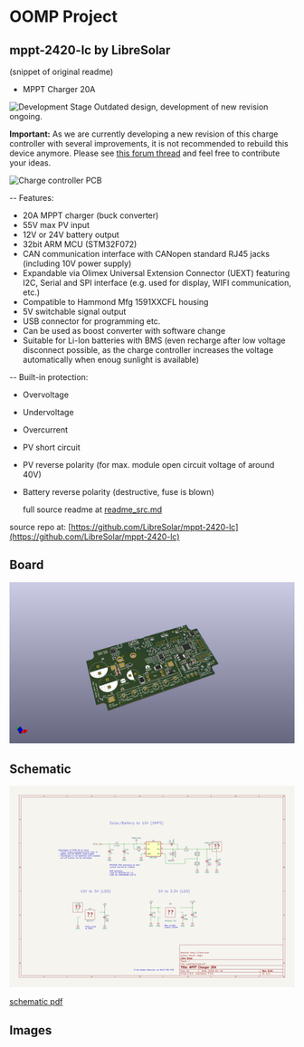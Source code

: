 # OOMP Project  
## mppt-2420-lc  by LibreSolar  
  
(snippet of original readme)  
  
- MPPT Charger 20A  
  
![Development Stage](https://img.shields.io/badge/development%20stage-deprecated-lightgrey.svg) Outdated design, development of new revision ongoing.  
  
**Important:** As we are currently developing a new revision of this charge controller with several improvements, it is not recommended to rebuild this device anymore. Please see [this forum thread](https://talk.libre.solar/t/community-development-of-new-20a-mppt/121) and feel free to contribute your ideas.  
  
![Charge controller PCB](docs/MPPT_charger_20A_rendered.png)  
  
-- Features:  
- 20A MPPT charger (buck converter)  
- 55V max PV input  
- 12V or 24V battery output  
- 32bit ARM MCU (STM32F072)  
- CAN communication interface with CANopen standard RJ45 jacks (including 10V power supply)  
- Expandable via Olimex Universal Extension Connector (UEXT) featuring I2C, Serial and SPI interface (e.g. used for display, WIFI communication, etc.)  
- Compatible to Hammond Mfg 1591XXCFL housing  
- 5V switchable signal output  
- USB connector for programming etc.  
- Can be used as boost converter with software change  
- Suitable for Li-Ion batteries with BMS (even recharge after low voltage disconnect possible, as the charge controller increases the voltage automatically when enoug sunlight is available)  
  
-- Built-in protection:  
- Overvoltage  
- Undervoltage  
- Overcurrent  
- PV short circuit  
- PV reverse polarity (for max. module open circuit voltage of around 40V)  
- Battery reverse polarity (destructive, fuse is blown)  
  
  full source readme at [readme_src.md](readme_src.md)  
  
source repo at: [https://github.com/LibreSolar/mppt-2420-lc](https://github.com/LibreSolar/mppt-2420-lc)  
## Board  
  
[![working_3d.png](working_3d_600.png)](working_3d.png)  
## Schematic  
  
[![working_schematic.png](working_schematic_600.png)](working_schematic.png)  
  
[schematic pdf](working_schematic.pdf)  
## Images  
